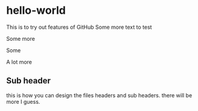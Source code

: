 # hello-world
This is to try out features of GitHub
Some more text to test

Some more

Some 

A lot more

## Sub header

this is how you can design the files headers and sub headers. there will be more I guess. 


